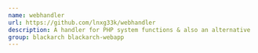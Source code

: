 ```yaml
---
name: webhandler
url: https://github.com/lnxg33k/webhandler
description: A handler for PHP system functions & also an alternative 'netcat' handler.
group: blackarch blackarch-webapp
---
```

